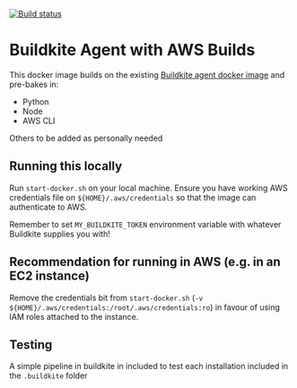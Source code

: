 [![Build status](https://badge.buildkite.com/5b2aebe62e130dfb0980cf73c9f179b850833b1637988a8512.svg)](https://buildkite.com/hsk-corp/buildkite-agent-aws-builds)

# Buildkite Agent with AWS Builds

This docker image builds on the existing [Buildkite agent docker image](https://hub.docker.com/r/buildkite/agent/dockerfile) and pre-bakes in:

- Python
- Node
- AWS CLI

Others to be added as personally needed

## Running this locally
Run `start-docker.sh` on your local machine. Ensure you have working AWS credentials file on `${HOME}/.aws/credentials` so that the image can authenticate to AWS.  

Remember to set `MY_BUILDKITE_TOKEN` environment variable with whatever Buildkite supplies you with!

## Recommendation for running in AWS (e.g. in an EC2 instance)
Remove the credentials bit from `start-docker.sh` (`-v ${HOME}/.aws/credentials:/root/.aws/credentials:ro`) in favour of using IAM roles attached to the instance.

## Testing
A simple pipeline in buildkite in included to test each installation included in the `.buildkite` folder
